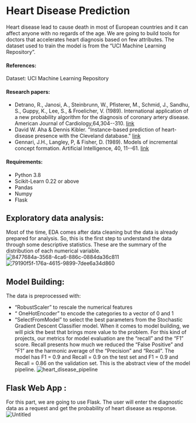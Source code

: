 # Heart Disease Prediction
Heart disease lead to cause death in most of European countries and it can affect anyone with no regards of the age. We are going to build tools for doctors that accelerates heart diagnosis based on few attributes. The dataset used to train the model is from the “UCI Machine Learning Repository”. 
#### References: 
  Dataset: UCI Machine Learning Repository
#### Research papers: 
* Detrano, R., Janosi, A., Steinbrunn, W., Pfisterer, M., Schmid, J., Sandhu, S., Guppy, K., Lee, S., & Froelicher, V. (1989). International application of a new probability algorithm for the diagnosis of coronary artery disease. American Journal of Cardiology,64,304--310.    [link](http://rexa.info/paper/b884ce2f4aff7ed95ce7bfa7adabaef46b88c60c)
* David W. Aha & Dennis Kibler. "Instance-based prediction of heart-disease presence with the Cleveland database."    [link](http://rexa.info/paper/0519d1408b992b21964af4bfe97675987c0caefc)
* Gennari, J.H., Langley, P, & Fisher, D. (1989). Models of incremental concept formation. Artificial Intelligence, 40, 11--61.  [link](https://www.sciencedirect.com/science/article/abs/pii/0004370289900465)
#### Requirements:
* Python 3.8
* Scikit-Learn 0.22 or above
* Pandas
* Numpy
* Flask


## Exploratory data analysis:
Most of the time, EDA comes after data cleaning but the data is already prepared for analysis. So, this is the first step to understand the data through some descriptive statistics. These are the summary of the distribution of each numerical variable.
![8477684a-3568-4ca6-886c-0884da36c811](https://user-images.githubusercontent.com/105801284/204309100-30ce72db-e078-498c-945f-266dd12fe2fa.png)
![79190f5f-176a-4615-9899-7dee6a34d860](https://user-images.githubusercontent.com/105801284/204309178-9e1c86cc-07b4-4597-9689-78c48e90508b.png)

## Model Building:
The data is preprocessed with:
-	“RobustScaler” to rescale the numerical features
-	“ OneHotEncoder” to encode the categories to a vector of 0 and 1
-	“SelectFromModel” to select the best parameters from the Stochastic Gradient Descent Classifier model.
When it comes to model building, we will pick the best that brings more value to the problem. For this kind of projects, our metrics for model evaluation are the “recall” and the “F1” score. Recall presents how much we reduced the “False Positive” and “F1” are the harmonic average of the “Precision” and “Recall”.
The model has F1 = 0.9 and Recall = 0.9 on the test set and F1 = 0.9 and Recall = 0.86 on the validation set.
This is the abstract view of the model pipeline.
![heart_disease_pipeline](https://user-images.githubusercontent.com/105801284/204309616-315f975e-38d3-462b-a119-cb6fe130b1de.jpg)
## Flask Web App : 
For this part, we are going to use Flask. The user will enter the diagnostic data as a request and get the probability of heart disease as response.
![Untitled](https://user-images.githubusercontent.com/105801284/204310076-51a3f0af-286d-4d28-b5c2-d26da27cd93c.png)
